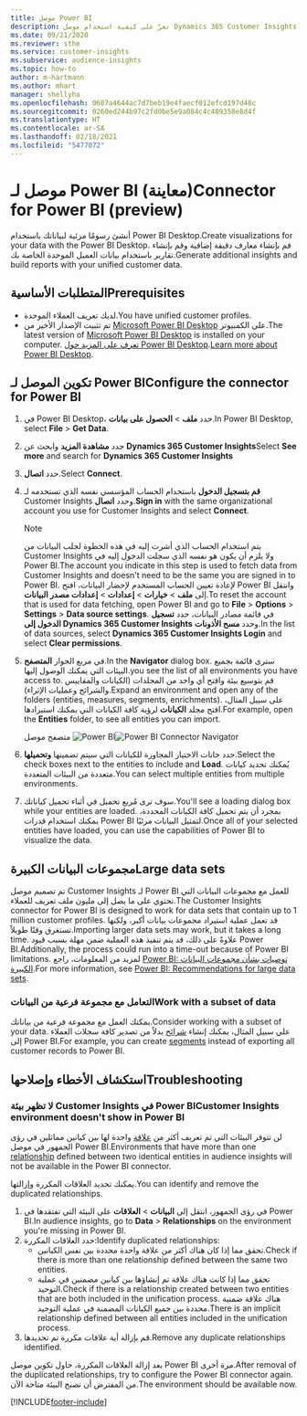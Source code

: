 ```yaml
---
title: موصل Power BI
description: تعرّ على كيفية استخدام موصل Dynamics 365 Customer Insights في Power BI.
ms.date: 09/21/2020
ms.reviewer: sthe
ms.service: customer-insights
ms.subservice: audience-insights
ms.topic: how-to
author: m-hartmann
ms.author: mhart
manager: shellyha
ms.openlocfilehash: 0607a4644ac7d7beb19e4faecf012efcd197d48c
ms.sourcegitcommit: 0260ed244b97c2fd0be5e9a084c4c489358e8d4f
ms.translationtype: HT
ms.contentlocale: ar-SA
ms.lasthandoff: 02/18/2021
ms.locfileid: "5477072"
---
```

# <a name="connector-for-power-bi-preview"></a><span data-ttu-id="486f8-103">موصل لـ Power BI (معاينة)</span><span class="sxs-lookup"><span data-stu-id="486f8-103">Connector for Power BI (preview)</span></span>

<span data-ttu-id="486f8-104">أنشئ رسومًا مرئية لبياناتك باستخدام Power BI Desktop.</span><span class="sxs-lookup"><span data-stu-id="486f8-104">Create visualizations for your data with the Power BI Desktop.</span></span> <span data-ttu-id="486f8-105">قم بإنشاء معارف دقيقة إضافية وقم بإنشاء تقارير باستخدام بيانات العميل الموحدة الخاصة بك.</span><span class="sxs-lookup"><span data-stu-id="486f8-105">Generate additional insights and build reports with your unified customer data.</span></span>

## <a name="prerequisites"></a><span data-ttu-id="486f8-106">المتطلبات الأساسية</span><span class="sxs-lookup"><span data-stu-id="486f8-106">Prerequisites</span></span>

- <span data-ttu-id="486f8-107">لديك تعريف العملاء الموحدة.</span><span class="sxs-lookup"><span data-stu-id="486f8-107">You have unified customer profiles.</span></span>
- <span data-ttu-id="486f8-108">تم تثبيت الإصدار الأخير من [Microsoft Power BI Desktop](https://powerbi.microsoft.com/desktop/) على الكمبيوتر.</span><span class="sxs-lookup"><span data-stu-id="486f8-108">The latest version of [Microsoft Power BI Desktop](https://powerbi.microsoft.com/desktop/) is installed on your computer.</span></span> <span data-ttu-id="486f8-109">[تعرف على المزيد حول Power BI Desktop](https://docs.microsoft.com/power-bi/desktop-what-is-desktop).</span><span class="sxs-lookup"><span data-stu-id="486f8-109">[Learn more about Power BI Desktop](https://docs.microsoft.com/power-bi/desktop-what-is-desktop).</span></span>

## <a name="configure-the-connector-for-power-bi"></a><span data-ttu-id="486f8-110">تكوين الموصل لـ Power BI</span><span class="sxs-lookup"><span data-stu-id="486f8-110">Configure the connector for Power BI</span></span>

1. <span data-ttu-id="486f8-111">في Power BI Desktop، حدد **ملف** > **الحصول على بيانات**.</span><span class="sxs-lookup"><span data-stu-id="486f8-111">In Power BI Desktop, select **File** > **Get Data**.</span></span>

1. <span data-ttu-id="486f8-112">حدد **مشاهدة المزيد** وابحث عن **Dynamics 365 Customer Insights**</span><span class="sxs-lookup"><span data-stu-id="486f8-112">Select **See more** and search for **Dynamics 365 Customer Insights**</span></span>

1. <span data-ttu-id="486f8-113">حدد **اتصال**.</span><span class="sxs-lookup"><span data-stu-id="486f8-113">Select **Connect**.</span></span>

1. <span data-ttu-id="486f8-114">**قم بتسجيل الدخول** باستخدام الحساب المؤسسي نفسه الذي تستخدمه لـ Customer Insights وحدد **اتصال**.</span><span class="sxs-lookup"><span data-stu-id="486f8-114">**Sign in** with the same organizational account you use for Customer Insights and select **Connect**.</span></span>
   > [!NOTE]
   > <span data-ttu-id="486f8-115">يتم استخدام الحساب الذي أشرت إليه في هذه الخطوة لجلب البيانات من Customer Insights ولا يلزم أن يكون هو نفسه الذي سجلت الدخول إليه في Power BI.</span><span class="sxs-lookup"><span data-stu-id="486f8-115">The account you indicate in this step is used to fetch data from Customer Insights and doesn't need to be the same you are signed in to Power BI.</span></span> <span data-ttu-id="486f8-116">لإعادة تعيين الحساب المستخدم لإحضار البيانات، افتح Power BI وانتقل إلى **ملف** > **خيارات** > **إعدادات** > **إعدادات مصدر البيانات**.</span><span class="sxs-lookup"><span data-stu-id="486f8-116">To reset the account that is used for data fetching, open Power BI and go to **File** > **Options** > **Settings** > **Data source settings**.</span></span> <span data-ttu-id="486f8-117">في قائمة مصادر البيانات، حدد **تسجيل الدخول إلى Dynamics 365 Customer Insights** وحدد **مسح الأذونات**.</span><span class="sxs-lookup"><span data-stu-id="486f8-117">In the list of data sources, select **Dynamics 365 Customer Insights Login** and select **Clear permissions**.</span></span>  

1. <span data-ttu-id="486f8-118">في مربع الحوار **المتصفح**.</span><span class="sxs-lookup"><span data-stu-id="486f8-118">In the **Navigator** dialog box.</span></span> <span data-ttu-id="486f8-119">سترى قائمة بجميع البيئات التي يمكنك الوصول إليها.</span><span class="sxs-lookup"><span data-stu-id="486f8-119">you see the list of all environments you have access to.</span></span> <span data-ttu-id="486f8-120">قم بتوسيع بيئة وافتح أي واحد من المجلدات (الكيانات والمقاييس والشرائح وعمليات الإثراء).</span><span class="sxs-lookup"><span data-stu-id="486f8-120">Expand an environment and open any of the folders (entities, measures, segments, enrichments).</span></span> <span data-ttu-id="486f8-121">على سبيل المثال، افتح مجلد **الكيانات** لرؤية كافة الكيانات التي يمكنك استيرادها.</span><span class="sxs-lookup"><span data-stu-id="486f8-121">For example, open the **Entities** folder, to see all entities you can import.</span></span>

   <span data-ttu-id="486f8-122">متصفح موصل ![Power BI](media/power-bi-navigator.png "متصفح موصل Power BI")</span><span class="sxs-lookup"><span data-stu-id="486f8-122">![Power BI Connector Navigator](media/power-bi-navigator.png "Power BI Connector Navigator")</span></span>

1. <span data-ttu-id="486f8-123">حدد خانات الاختيار المجاورة للكيانات التي سيتم تضمينها **وتحميلها**.</span><span class="sxs-lookup"><span data-stu-id="486f8-123">Select the check boxes next to the entities to include and **Load**.</span></span> <span data-ttu-id="486f8-124">يُمكنك تحديد كيانات متعددة من البيئات المتعددة.</span><span class="sxs-lookup"><span data-stu-id="486f8-124">You can select multiple entities from multiple environments.</span></span>

1. <span data-ttu-id="486f8-125">سوف ترى مُربع تحميل في أثناء تحميل كياناتك.</span><span class="sxs-lookup"><span data-stu-id="486f8-125">You'll see a loading dialog box while your entities are loaded.</span></span> <span data-ttu-id="486f8-126">بمجرد أن يتم تحميل كافة الكيانات المحددة، يمكنك استخدام قدرات Power BI لتمثيل البيانات مرئيًا.</span><span class="sxs-lookup"><span data-stu-id="486f8-126">Once all of your selected entities have loaded, you can use the capabilities of Power BI to visualize the data.</span></span>

## <a name="large-data-sets"></a><span data-ttu-id="486f8-127">مجموعات البيانات الكبيرة</span><span class="sxs-lookup"><span data-stu-id="486f8-127">Large data sets</span></span>

<span data-ttu-id="486f8-128">تم تصميم موصل Customer Insights لـ Power BI للعمل مع مجموعات البيانات التي تحتوي على ما يصل إلى مليون ملف تعريف للعملاء.</span><span class="sxs-lookup"><span data-stu-id="486f8-128">The Customer Insights connector for Power BI is designed to work for data sets that contain up to 1 million customer profiles.</span></span> <span data-ttu-id="486f8-129">قد تعمل عملية استيراد مجموعات بيانات أكبر، ولكنها تستغرق وقتًا طويلاً.</span><span class="sxs-lookup"><span data-stu-id="486f8-129">Importing larger data sets may work, but it takes a long time.</span></span> <span data-ttu-id="486f8-130">علاوةً على ذلك، قد يتم تنفيذ هذه العملية ضمن مهلة بسبب قيود Power BI.</span><span class="sxs-lookup"><span data-stu-id="486f8-130">Additionally, the process could run into a time-out because of Power BI limitations.</span></span> <span data-ttu-id="486f8-131">لمزيد من المعلومات، راجع [Power BI: توصيات بشأن مجموعات البيانات الكبيرة](https://docs.microsoft.com/power-bi/admin/service-premium-what-is#large-datasets).</span><span class="sxs-lookup"><span data-stu-id="486f8-131">For more information, see [Power BI: Recommendations for large data sets](https://docs.microsoft.com/power-bi/admin/service-premium-what-is#large-datasets).</span></span> 

### <a name="work-with-a-subset-of-data"></a><span data-ttu-id="486f8-132">التعامل مع مجموعة فرعية من البيانات</span><span class="sxs-lookup"><span data-stu-id="486f8-132">Work with a subset of data</span></span>

<span data-ttu-id="486f8-133">يمكنك العمل مع مجموعة فرعية من بياناتك.</span><span class="sxs-lookup"><span data-stu-id="486f8-133">Consider working with a subset of your data.</span></span> <span data-ttu-id="486f8-134">علي سبيل المثال، يمكنك إنشاء [شرائح](segments.md) بدلاً من تصدير كافة سجلات العملاء إلى Power BI.</span><span class="sxs-lookup"><span data-stu-id="486f8-134">For example, you can create [segments](segments.md) instead of exporting all customer records to Power BI.</span></span>

## <a name="troubleshooting"></a><span data-ttu-id="486f8-135">استكشاف الأخطاء وإصلاحها</span><span class="sxs-lookup"><span data-stu-id="486f8-135">Troubleshooting</span></span>

### <a name="customer-insights-environment-doesnt-show-in-power-bi"></a><span data-ttu-id="486f8-136">لا تظهر بيئة Customer Insights في Power BI</span><span class="sxs-lookup"><span data-stu-id="486f8-136">Customer Insights environment doesn't show in Power BI</span></span>

<span data-ttu-id="486f8-137">لن تتوفر البيئات التي تم تعريف أكثر من [علاقة](relationships.md) واحدة لها بين كيانين مماثلين في رؤى الجمهور في موصل Power BI.</span><span class="sxs-lookup"><span data-stu-id="486f8-137">Environments that have more than one [relationship](relationships.md) defined between two identical entities in audience insights will not be available in the Power BI connector.</span></span>

<span data-ttu-id="486f8-138">يمكنك تحديد العلاقات المكررة وإزالتها.</span><span class="sxs-lookup"><span data-stu-id="486f8-138">You can identify and remove the duplicated relationships.</span></span>

1. <span data-ttu-id="486f8-139">في رؤى الجمهور، انتقل إلى **البيانات** > **العلاقات** على البيئة التي تفتقدها في Power BI.</span><span class="sxs-lookup"><span data-stu-id="486f8-139">In audience insights, go to **Data** > **Relationships** on the environment you're missing in Power BI.</span></span>
2. <span data-ttu-id="486f8-140">حدد العلاقات المكررة:</span><span class="sxs-lookup"><span data-stu-id="486f8-140">Identify duplicated relationships:</span></span>
   - <span data-ttu-id="486f8-141">تحقق مما إذا كان هناك أكثر من علاقة واحدة محددة بين نفس الكيانين.</span><span class="sxs-lookup"><span data-stu-id="486f8-141">Check if there is more than one relationship defined between the same two entities.</span></span>
   - <span data-ttu-id="486f8-142">تحقق مما إذا كانت هناك علاقة تم إنشاؤها بين كيانين مضمنين في عملية التوحيد.</span><span class="sxs-lookup"><span data-stu-id="486f8-142">Check if there is a relationship created between two entities that are both included in the unification process.</span></span> <span data-ttu-id="486f8-143">هناك علاقة ضمنية محددة بين جميع الكيانات المضمنة في عملية التوحيد.</span><span class="sxs-lookup"><span data-stu-id="486f8-143">There is an implicit relationship defined between all entities included in the unification process.</span></span>
3. <span data-ttu-id="486f8-144">قم بإزالة أية علاقات مكررة تم تحديدها.</span><span class="sxs-lookup"><span data-stu-id="486f8-144">Remove any duplicate relationships identified.</span></span>

<span data-ttu-id="486f8-145">بعد إزالة العلاقات المكررة، حاول تكوين موصل Power BI مرة أخرى.</span><span class="sxs-lookup"><span data-stu-id="486f8-145">After removal of the duplicated relationships, try to configure the Power BI connector again.</span></span> <span data-ttu-id="486f8-146">من المفترض أن تصبح البيئة متاحة الآن.</span><span class="sxs-lookup"><span data-stu-id="486f8-146">The environment should be available now.</span></span>

[!INCLUDE[footer-include](../includes/footer-banner.md)]

